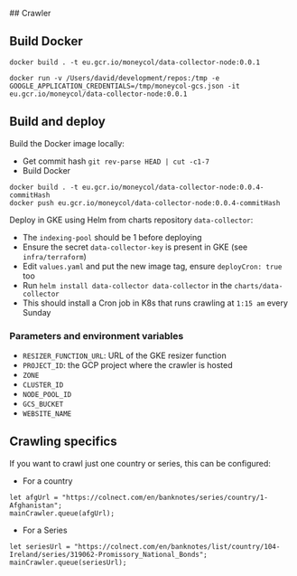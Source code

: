 ## Crawler

## Build Docker

```
docker build . -t eu.gcr.io/moneycol/data-collector-node:0.0.1
```

```
docker run -v /Users/david/development/repos:/tmp -e GOOGLE_APPLICATION_CREDENTIALS=/tmp/moneycol-gcs.json -it  eu.gcr.io/moneycol/data-collector-node:0.0.1
```

## Build and deploy

Build the Docker image locally:

- Get commit hash `git rev-parse HEAD | cut -c1-7`
- Build Docker
```
docker build . -t eu.gcr.io/moneycol/data-collector-node:0.0.4-commitHash
docker push eu.gcr.io/moneycol/data-collector-node:0.0.4-commitHash
```

Deploy in GKE using Helm from charts repository `data-collector`:

- The `indexing-pool` should be 1 before deploying
- Ensure the secret `data-collector-key` is present in GKE (see `infra/terraform`)
- Edit `values.yaml` and put the new image tag, ensure `deployCron: true` too
- Run `helm install data-collector data-collector` in the `charts/data-collector`
- This should install a Cron job in K8s that runs crawling at `1:15 am` every Sunday


### Parameters and environment variables

- `RESIZER_FUNCTION_URL`: URL of the GKE resizer function
- `PROJECT_ID`: the GCP project where the crawler is hosted
- `ZONE`
- `CLUSTER_ID` 
- `NODE_POOL_ID` 
- `GCS_BUCKET`
- `WEBSITE_NAME`

## Crawling specifics

If you want to crawl just one country or series, this can be configured:

- For a country

```
let afgUrl = "https://colnect.com/en/banknotes/series/country/1-Afghanistan";
mainCrawler.queue(afgUrl);
```

- For a Series
```
let seriesUrl = "https://colnect.com/en/banknotes/list/country/104-Ireland/series/319062-Promissory_National_Bonds";
mainCrawler.queue(seriesUrl);
```
